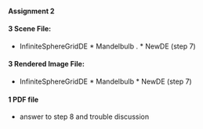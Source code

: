 #### Assignment 2
#### 3 Scene File:
* InfiniteSphereGridDE * Mandelbulb . * NewDE (step 7)
#### 3 Rendered Image File:
* InfiniteSphereGridDE * Mandelbulb * NewDE (step 7)
#### 1 PDF file 
* answer to step 8 and trouble discussion






